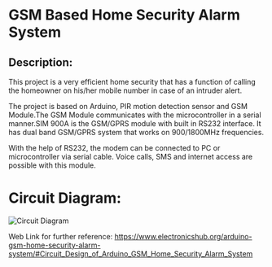 # GSM Based Home Security Alarm System
## Description:
This project is a very efficient home security that has a function of calling the homeowner on his/her mobile number in case of an intruder alert.


The project is based on Arduino, PIR motion detection sensor and GSM Module.The GSM Module communicates with the microcontroller in a serial manner.SIM 900A is the GSM/GPRS module with built in RS232 interface. It has dual band GSM/GPRS system that works on 900/1800MHz frequencies.

With the help of RS232, the modem can be connected to PC or microcontroller via serial cable. Voice calls, SMS and internet access are possible with this module.

# Circuit Diagram:
![Circuit Diagram](https://www.electronicshub.org/wp-content/uploads/2016/02/Arduino-GSM-Home-Security-Alarm-System-1024x589.jpg)

Web Link for further reference:
https://www.electronicshub.org/arduino-gsm-home-security-alarm-system/#Circuit_Design_of_Arduino_GSM_Home_Security_Alarm_System
